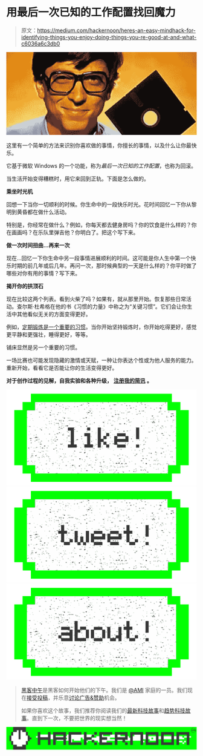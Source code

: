 # 用最后一次已知的工作配置找回魔力

> 原文：<https://medium.com/hackernoon/heres-an-easy-mindhack-for-identifying-things-you-enjoy-doing-things-you-re-good-at-and-what-c6036a6c3db0>

![](img/61a4250dd1031aa291623c51ec8110e5.png)

这里有一个简单的方法来识别你喜欢做的事情，你擅长的事情，以及什么让你最快乐。

它基于微软 Windows 的一个功能，称为*最后一次已知的工作配置*，也称为回滚。

当生活开始变得糟糕时，用它来回到正轨。下面是怎么做的。

**乘坐时光机**

回想一下当你一切顺利的时候。你生命中的一段快乐时光。花时间回忆一下你从黎明到黄昏都在做什么活动。

特别是，你经常在做什么？例如，你每天都去健身房吗？你的饮食是什么样的？你在画画吗？在乐队里弹吉他？你明白了。把这个写下来。

**做一次时间扭曲…再来一次**

现在…回忆一下你生命中另一段事情进展顺利的时间。这可能是你人生中第一个快乐时期的前几年或后几年。再问一次，那时候典型的一天是什么样的？你平时做了哪些对你有用的事情？写下来。

**揭开你的拱顶石**

现在比较这两个列表。看到火柴了吗？如果有，就从那里开始。恢复那些日常活动。查尔斯·杜希格在他的书《习惯的力量》中称之为“关键习惯”。它们会让你生活中其他看似无关的方面变得更好。

例如，[定期锻炼是一个重要的习惯](http://zenhabits.net/exercise-keystone-habit/)。当你开始坚持锻炼时，你开始吃得更好，感觉更平静和更强壮，睡得更好，等等。

铺床显然是另一个重要的习惯。

一场比赛也可能发现隐藏的激情或天赋，一种让你表达个性或为他人服务的能力。重新开始，看看它是否能让你的生活变得更好。

**对于创作过程的见解，自我实验和各种升级，** [**注册我的简讯**](https://rejectiontherapy.us2.list-manage.com/subscribe?u=bc7fdf29a4610b493fd5b2783&id=2f07782ec1) **。**

[![](img/50ef4044ecd4e250b5d50f368b775d38.png)](http://bit.ly/HackernoonFB)[![](img/979d9a46439d5aebbdcdca574e21dc81.png)](https://goo.gl/k7XYbx)[![](img/2930ba6bd2c12218fdbbf7e02c8746ff.png)](https://goo.gl/4ofytp)

> [黑客中午](http://bit.ly/Hackernoon)是黑客如何开始他们的下午。我们是 [@AMI](http://bit.ly/atAMIatAMI) 家庭的一员。我们现在[接受投稿](http://bit.ly/hackernoonsubmission)，并乐意[讨论广告&赞助](mailto:partners@amipublications.com)机会。
> 
> 如果你喜欢这个故事，我们推荐你阅读我们的[最新科技故事](http://bit.ly/hackernoonlatestt)和[趋势科技故事](https://hackernoon.com/trending)。直到下一次，不要把世界的现实想当然！

[![](img/be0ca55ba73a573dce11effb2ee80d56.png)](https://goo.gl/Ahtev1)